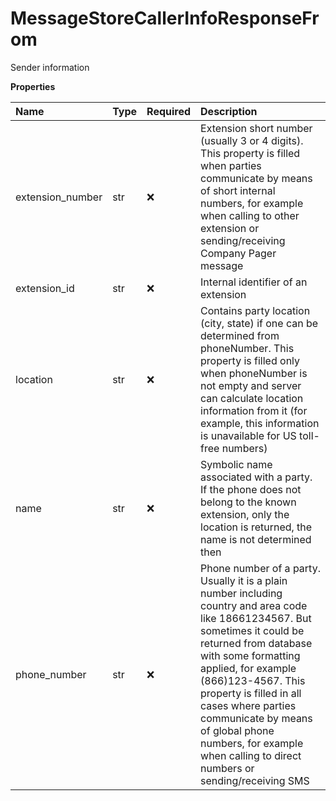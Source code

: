 # MessageStoreCallerInfoResponseFrom

Sender information

**Properties**

| Name             | Type | Required | Description                                                                                                                                                                                                                                                                                                                                                                            |
| :--------------- | :--- | :------- | :------------------------------------------------------------------------------------------------------------------------------------------------------------------------------------------------------------------------------------------------------------------------------------------------------------------------------------------------------------------------------------- |
| extension_number | str  | ❌       | Extension short number (usually 3 or 4 digits). This property is filled when parties communicate by means of short internal numbers, for example when calling to other extension or sending/receiving Company Pager message                                                                                                                                                            |
| extension_id     | str  | ❌       | Internal identifier of an extension                                                                                                                                                                                                                                                                                                                                                    |
| location         | str  | ❌       | Contains party location (city, state) if one can be determined from phoneNumber. This property is filled only when phoneNumber is not empty and server can calculate location information from it (for example, this information is unavailable for US toll-free numbers)                                                                                                              |
| name             | str  | ❌       | Symbolic name associated with a party. If the phone does not belong to the known extension, only the location is returned, the name is not determined then                                                                                                                                                                                                                             |
| phone_number     | str  | ❌       | Phone number of a party. Usually it is a plain number including country and area code like 18661234567. But sometimes it could be returned from database with some formatting applied, for example (866)123-4567. This property is filled in all cases where parties communicate by means of global phone numbers, for example when calling to direct numbers or sending/receiving SMS |

<!-- This file was generated by liblab | https://liblab.com/ -->
